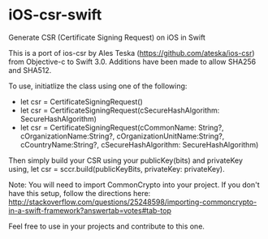 # iOS-csr-swift
Generate CSR (Certificate Signing Request) on iOS in Swift

This is a port of ios-csr by Ales Teska (https://github.com/ateska/ios-csr) from Objective-c to Swift 3.0. 
Additions have been made to allow SHA256 and SHA512. 

To use, initiatlize the class using one of the following: 
- let csr = CertificateSigningRequest()
- let csr = CertificateSigningRequest(cSecureHashAlgorithm: SecureHashAlgorithm)
- let csr = CertificateSigningRequest(cCommonName: String?, cOrganizationName:String?, cOrganizationUnitName:String?, cCountryName:String?, cSecureHashAlgorithm: SecureHashAlgorithm)

Then simply build your CSR using your publicKey(bits) and privateKey using, let csr = sccr.build(publicKeyBits, privateKey: privateKey).

Note: You will need to import CommonCrypto into your project. If you don't have this setup, follow the directions here: http://stackoverflow.com/questions/25248598/importing-commoncrypto-in-a-swift-framework?answertab=votes#tab-top


Feel free to use in your projects and contribute to this one.
